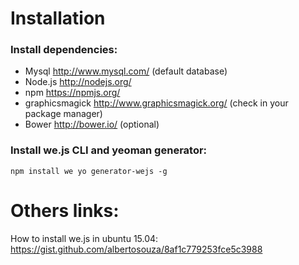 # Installation

### Install dependencies:

* Mysql http://www.mysql.com/ (default database)
* Node.js http://nodejs.org/
* npm https://npmjs.org/
* graphicsmagick http://www.graphicsmagick.org/ (check in your package manager)
* Bower http://bower.io/ (optional)

### Install we.js CLI and yeoman generator:

```
npm install we yo generator-wejs -g
```

# Others links:

How to install we.js in ubuntu 15.04: https://gist.github.com/albertosouza/8af1c779253fce5c3988

